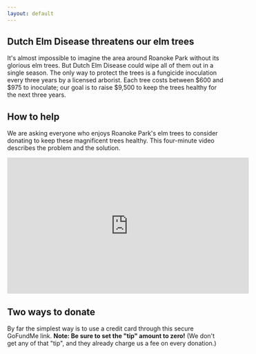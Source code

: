 ```yaml
---
layout: default
---
```


## Dutch Elm Disease threatens our elm trees

It's almost impossible to imagine the area around Roanoke Park without its glorious elm trees. But Dutch Elm Disease could wipe all of them out in a single season. The only way to protect the trees is a fungicide inoculation every three years by a licensed arborist. Each tree costs between $600 and $975 to inoculate; our goal is to raise $9,500 to keep the trees healthy for the next three years.

## How to help

We are asking everyone who enjoys Roanoke Park's elm trees to consider donating to keep these magnificent trees healthy. This four-minute video describes the problem and the solution.

<!-- Center the video -->
<div class="container">
<iframe width="560" height="315" src="https://www.youtube.com/embed/IMr0vxVy5Ug?si=SiZWNoX5hREH59_0" title="YouTube video player" frameborder="0" allow="accelerometer; autoplay; clipboard-write; encrypted-media; gyroscope; picture-in-picture; web-share" referrerpolicy="strict-origin-when-cross-origin" allowfullscreen></iframe>
</div>

## Two ways to donate

By far the simplest way is to use a credit card through this secure GoFundMe link. **Note: Be sure to set the "tip" amount to zero!** (We don't get any of that "tip", and they already charge us a fee on every donation.)


<div class="gfm-embed" data-url="https://www.gofundme.com/f/help-protect-roanoke-parks-elms/widget/medium?sharesheet=fundraiser sidebar&attribution_id=undefined"></div><script defer src="https://www.gofundme.com/static/js/embed.js"></script>

